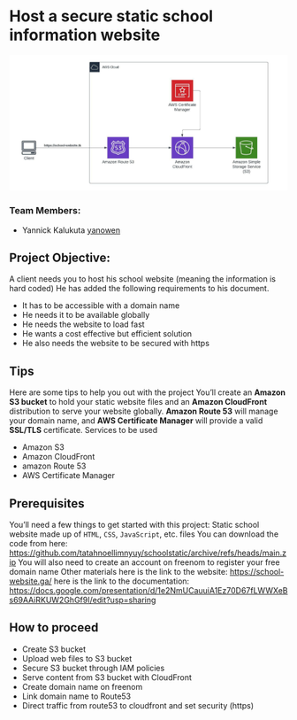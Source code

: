 # Host a secure static school information website

![](Images/aws%20project%202.jpeg)


### Team Members: 
* Yannick Kalukuta	[yanowen](https://github.com/Yanrice)

## Project Objective: 
A client needs you to host his school website (meaning the information is hard coded) 
He has added the following requirements to his document.
* It has to be accessible with a domain name
* He needs it to be available globally
* He needs the website to load fast
* He wants a cost effective but efficient solution
* He also needs the website to be secured with https

## Tips
Here are some tips to help you out with the project
You’ll create an **Amazon S3 bucket** to hold your static website files and an **Amazon CloudFront** distribution to serve your website globally. **Amazon Route 53** will manage your domain name, and **AWS Certificate Manager** will provide a valid **SSL/TLS** certificate.
Services to be used

* Amazon S3
* Amazon CloudFront
* amazon Route 53
* AWS Certificate Manager 

## Prerequisites 
You’ll need a few things to get started with this project:
Static school website made up of `HTML`, `CSS`, `JavaScript`, etc.
files You can download the code from here:
https://github.com/tatahnoellimnyuy/schoolstatic/archive/refs/heads/main.zip
You will also need to create an account on freenom to register your free domain name
Other materials
here is the link to the website: https://school-website.ga/
here is the link to the documentation:
 https://docs.google.com/presentation/d/1e2NmUCauuiA1Ez70D67fLWWXeBs69AAiRKUW2GhGf9I/edit?usp=sharing
 
 ## How to proceed
* Create S3 bucket
* Upload web files to S3 bucket
* Secure S3 bucket through IAM policies
* Serve content from S3 bucket with CloudFront
* Create domain name on freenom
* Link domain name to Route53
* Direct traffic from route53 to cloudfront and set security (https)

 
